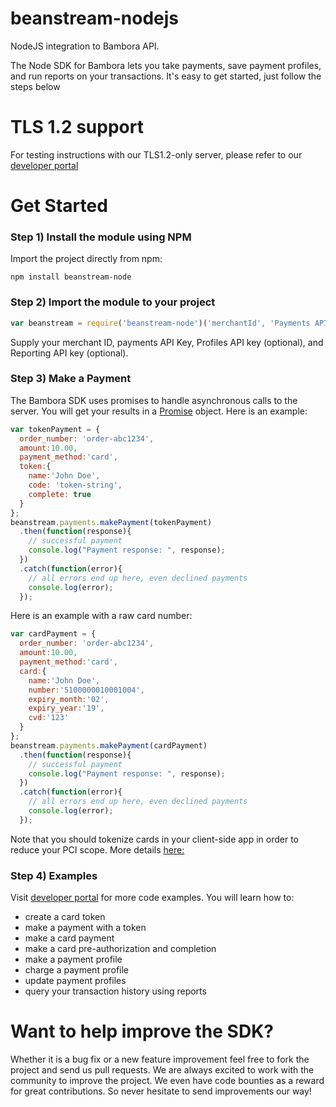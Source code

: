 beanstream-nodejs
=================

NodeJS integration to Bambora API.

The Node SDK for Bambora lets you take payments, save payment profiles, and run reports on your transactions. It's easy to get started, just follow the steps below

# TLS 1.2 support
For testing instructions with our TLS1.2-only server, please refer to our [developer portal](https://dev.na.bambora.com/docs/references/payment_SDKs/support_tls12/#nodejs-sdk)


# Get Started

### Step 1) Install the module using NPM
Import the project directly from npm:
```
npm install beanstream-node
```


### Step 2) Import the module to your project

```js
var beanstream = require('beanstream-node')('merchantId', 'Payments API key', 'Profiles API key', 'Reporting API key');
```
Supply your merchant ID, payments API Key, Profiles API key (optional), and Reporting API key (optional).

### Step 3) Make a Payment
The Bambora SDK uses promises to handle asynchronous calls to the server. You will get your results in a [Promise](http://bluebirdjs.com/docs/why-promises.html) object. Here is an example:

```js
var tokenPayment = {
  order_number: 'order-abc1234',
  amount:10.00,
  payment_method:'card',
  token:{
    name:'John Doe',
    code: 'token-string',
    complete: true
  }
};
beanstream.payments.makePayment(tokenPayment)
  .then(function(response){
    // successful payment
    console.log("Payment response: ", response);
  })
  .catch(function(error){
    // all errors end up here, even declined payments
    console.log(error);
  });
```

Here is an example with a raw card number:
```js
var cardPayment = {
  order_number: 'order-abc1234',
  amount:10.00,
  payment_method:'card',
  card:{
    name:'John Doe',
    number:'5100000010001004',
    expiry_month:'02',
    expiry_year:'19',
    cvd:'123'
  }
};
beanstream.payments.makePayment(cardPayment)
  .then(function(response){
    // successful payment
    console.log("Payment response: ", response);
  })
  .catch(function(error){
    // all errors end up here, even declined payments
    console.log(error);
  });
```
Note that you should tokenize cards in your client-side app in order to reduce your PCI scope. More details [here:](https://dev.na.bambora.com/docs/references/payment_SDKs/take_payments/#single-use-token)

### Step 4) Examples
Visit [developer portal](https://dev.na.bambora.com/docs/references/payment_SDKs/take_payments/) for more code examples. You will learn how to:
* create a card token
* make a payment with a token
* make a card payment
* make a card pre-authorization and completion
* make a payment profile
* charge a payment profile
* update payment profiles
* query your transaction history using reports

# Want to help improve the SDK?
Whether it is a bug fix or a new feature improvement feel free to fork the project and send us pull requests. We are always excited to work with the community to improve the project. We even have code bounties as a reward for great contributions. So never hesitate to send improvements our way!
